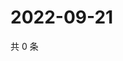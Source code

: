 # 2022-09-21

共 0 条

<!-- BEGIN WEIBO -->
<!-- 最后更新时间 Wed Sep 21 2022 16:27:50 GMT+0800 (China Standard Time) -->

<!-- END WEIBO -->
